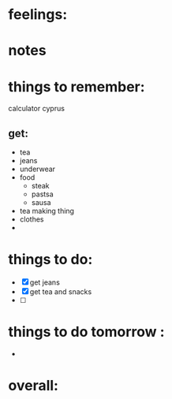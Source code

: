 
# feelings:

# notes
# things to remember:
calculator cyprus
## get:
- tea
- jeans
- underwear
- food
	- steak
	- pastsa
	- sausa
- tea making thing
- clothes
- 
# things to do:
- [x] get jeans
- [x] get tea and snacks
- [ ] 
# things to do tomorrow :
- 
# overall:

